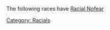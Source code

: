 The following races have [Racial Nofear](Racial_Nofear "wikilink")

[Category: Racials](Category:_Racials "wikilink")
